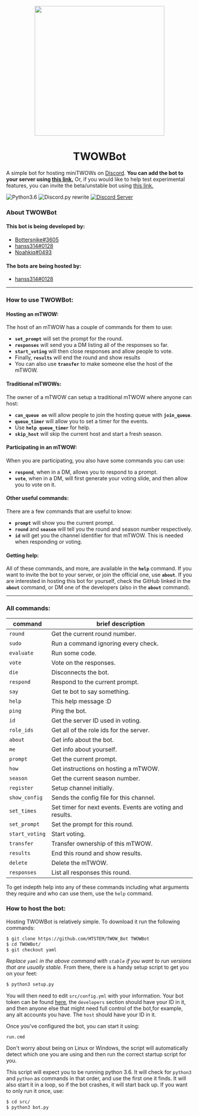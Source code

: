 <p align="center"><img
    width="350"
    src="https://i.imgur.com/3w0T9b5.png"
></p>
<h1 align="center">TWOWBot</h1>

A simple bot for hosting miniTWOWs on [Discord](https://discordapp.com). **You can add the bot to your
server using [this link.](https://is.gd/twowbot)** Or, if you would like to help test experimental
features, you can invite the beta/unstable bot using [this link.](https://is.gd/twowbeta)

![Python3.6](https://img.shields.io/badge/python-3.6-blue.svg)
![Discord.py rewrite](https://img.shields.io/badge/discord.py-rewrite-orange.svg)
[![Discord Server](https://discordapp.com/api/guilds/303616392710586373/widget.png)](https://discord.gg/t58ukQW)

### About TWOWBot
#### This bot is being developed by:
* [Bottersnike#3605](https://github.com/Bottersnike)
* [hanss314#0128](https://github.com/hanss314)
* [Noahkiq#0493](https://github.com/Noahkiq)
#### The bots are being hosted by:
* [hanss314#0128](https://github.com/hanss314)

---
### How to use TWOWBot:
#### Hosting an mTWOW:
The host of an mTWOW has a couple of commands for them to use:
* **`set_prompt`** will set the prompt for the round.
* **`responses`** will send you a DM listing all of the responses so far.
* **`start_voting`** will then close responses and allow people to vote.
* Finally, **`results`** will end the round and show results
* You can also use **`transfer`** to make someone else the host of the mTWOW.
#### Traditional mTWOWs:
The owner of a mTWOW can setup a traditional mTWOW where anyone can host:
* **`can_queue on`** will allow people to join the hosting queue with **`join_queue`**.
* **`queue_timer`** will allow you to set a timer for the events.
* Use **`help queue_timer`** for help.
* **`skip_host`** will skip the current host and start a fresh season.
#### Participating in an mTWOW:
When you are participating, you also have some commands you can use:
* **`respond`**, when in a DM, allows you to respond to a prompt.
* **`vote`**, when in a DM, will first generate your voting slide, and then
allow you to vote on it.
#### Other useful commands:
There are a few commands that are useful to know:
* **`prompt`** will show you the current prompt.
* **`round`** and **`season`** will tell you the round and season number
respectively.
* **`id`** will get you the channel identifier for that mTWOW. This is needed
when responding or voting.
#### Getting help:
All of these commands, and more, are available in the **`help`** command.
If you want to invite the bot to your server, or join the official one, use **`about`**.
If you are interested in hosting this bot for yourself, check the GitHub linked in the **`about`** command,
or DM one of the developers (also in the **`about`** command).

---
### All commands:
| command        | brief description |
| -------------- | ----------------- |
| `round`        | Get the current round number. |
| `sudo`         | Run a command ignoring every check. |
| `evaluate`     | Run some code. |
| `vote`         | Vote on the responses. |
| `die`          | Disconnects the bot. |
| `respond`      | Respond to the current prompt. |
| `say`          | Get te bot to say something. |
| `help`         | This help message :D |
| `ping`         | Ping the bot. |
| `id`           | Get the server ID used in voting. |
| `role_ids`     | Get all of the role ids for the server. |
| `about`        | Get info about the bot. |
| `me`           | Get info about yourself. |
| `prompt`       | Get the current prompt. |
| `how`          | Get instructions on hosting a mTWOW. |
| `season`       | Get the current season number. |
| `register`     | Setup channel initially. |
| `show_config`  | Sends the config file for this channel. |
| `set_times`    | Set timer for next events.  Events are voting and results. |
| `set_prompt`   | Set the prompt for this round. |
| `start_voting` | Start voting. |
| `transfer`     | Transfer ownership of this mTWOW. |
| `results`      | End this round and show results. |
| `delete`       | Delete the mTWOW. |
| `responses`    | List all responses this round. |

To get indepth help into any of these commands including what arguments they
require and who can use them, use the `help` command.

### How to host the bot:
Hosting TWOWBot is relatively simple. To download it run the following commands:
```sh
$ git clone https://github.com/HTSTEM/TWOW_Bot TWOWBot
$ cd TWOWBot/
$ git checkout yaml
```
*Replace `yaml` in the above command with `stable` if you want to run versions
that are usually stable.* From there, there is a handy setup script to get you
on your feet:
```sh
$ python3 setup.py
```
You will then need to edit `src/config.yml` with your information. Your bot
token can be found [here](https://discordapp.com/developers/applications/me),
the `developers` section should have your ID in it, and then anyone else that
might need full control of the bot,for example, any alt accounts you have. The
`host` should have your ID in it.

Once you've configured the bot, you can start it using:
```
run.cmd
```
Don't worry about being on Linux or Windows, the script will automatically
detect which one you are using and then run the correct startup script for
you.

This script will expect you to be running python 3.6. It will check for
`python3` and `python` as commands in that order, and use the first one it
finds. It will also start it in a loop, so if the bot crashes, it will start
back up. If you want to only run it once, use:
```sh
$ cd src/
$ python3 bot.py
```
